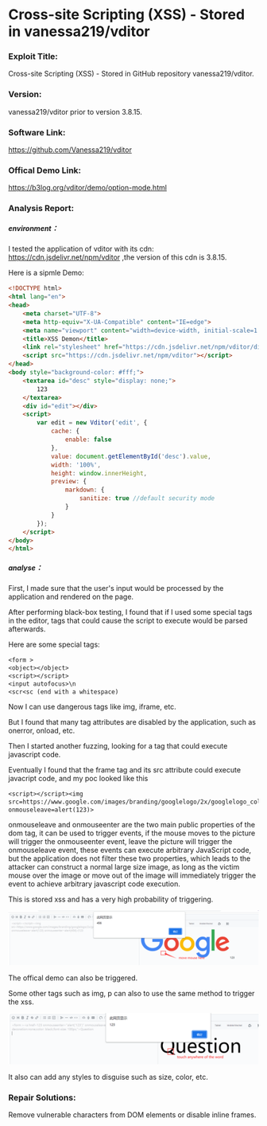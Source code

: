 # 	Cross-site Scripting (XSS) - Stored in vanessa219/vditor

### Exploit Title: 

Cross-site Scripting (XSS) - Stored in GitHub repository vanessa219/vditor.

### Version:

vanessa219/vditor prior to version 3.8.15.

### Software Link:

https://github.com/Vanessa219/vditor

### Offical Demo Link:

https://b3log.org/vditor/demo/option-mode.html

### Analysis Report:

##### **environment：**

I tested the application of vditor with its cdn:  https://cdn.jsdelivr.net/npm/vditor ,the version of this cdn is 3.8.15.

Here is a sipmle Demo:

```html
<!DOCTYPE html>
<html lang="en">
<head>
    <meta charset="UTF-8">
    <meta http-equiv="X-UA-Compatible" content="IE=edge">
    <meta name="viewport" content="width=device-width, initial-scale=1.0">
    <title>XSS Demon</title>
    <link rel="stylesheet" href="https://cdn.jsdelivr.net/npm/vditor/dist/index.css">
    <script src="https://cdn.jsdelivr.net/npm/vditor"></script>
</head>
<body style="background-color: #fff;">
    <textarea id="desc" style="display: none;">
        123
    </textarea>
    <div id="edit"></div>
    <script>
        var edit = new Vditor('edit', {
            cache: {
                enable: false
            },
            value: document.getElementById('desc').value,
            width: '100%',
            height: window.innerHeight,
            preview: {
                markdown: {
                    sanitize: true //default security mode
                }
            }
        });
    </script>
</body>
</html>
```

##### **analyse：**

First, I made sure that the user's input would be processed by the application and rendered on the page.

After performing black-box testing, I found that if I used some special tags in the editor, tags that could cause the script to execute would be parsed afterwards.

Here are some special tags:

```
<form >
<object></object>
<script></script>
<input autofocus>\n
<scr<sc (end with a whitespace)
```

Now I can use dangerous tags like img, iframe, etc.

But I found that many tag attributes are disabled by the application, such as onerror, onload, etc.

Then I started another fuzzing, looking for a tag that could execute javascript code.

Eventually I found that the frame tag and its src attribute could execute javacript code, and my poc looked like this

```
<script></script><img src=https://www.google.com/images/branding/googlelogo/2x/googlelogo_color_272x92dp.png onmouseleave=alert(123)>
```

onmouseleave and onmouseenter are the two main public properties of the dom tag, it can be used to trigger events, if the mouse moves to the picture will trigger the onmouseenter event, leave the picture will trigger the onmouseleave event, these events can execute arbitrary JavaScript code, but the application does not filter these two properties, which leads to the attacker can construct a normal large size image, as long as the victim mouse over the image or move out of the image will immediately trigger the event to achieve arbitrary javascript code execution.

This is stored xss and has a very high probability of triggering.

![image-20220701035802875](images/image-20220701035802875.png)

The offical demo can also be triggered. 

Some other tags such as img, p can also to use the same method to trigger the xss.

 ![image-20220701041353056](images/image-20220701041353056.png)

It also can add any styles to disguise such as size, color, etc.

### Repair Solutions:

Remove vulnerable characters from DOM elements or disable inline frames.